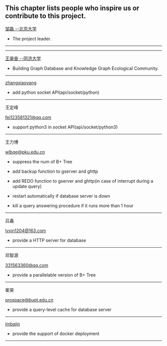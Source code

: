 **This chapter lists people who inspire us or contribute to this project.**
---
[邹磊 --北京大学]()
- The project leader.
---

---
[王昊奋 --同济大学](https://github.com/wanghaofen)
- Building Graph Database and Knowledge Graph Ecological Community.
---

[zhangxiaoyang](https://github.com/zhangxiaoyang)

- add python socket API(api/socket/python)

---

王定峰   

fei123581321@qq.com 

- support python3 in socket API(api/socket/python3)

---

王力博  

wlbqe@pku.edu.cn

- suppress the num of B+ Tree

- add backup function to gserver and ghttp

- add REDO function to gserver and ghttp(in case of interrupt during a update query)

- restart automatically if database server is down

- kill a query answering procedure if it runs more than 1 hour

---

吕鑫 

lvxin1204@163.com

- provide a HTTP server for database

---

邓智源  

331563360@qq.com

- provide a parallelable version of B+ Tree

---

崔昊

prospace@bupt.edu.cn

- provide a query-level cache for database server

---

[imbajin](https://github.com/imbajin)

- provide the support of docker deployment
---
